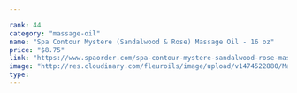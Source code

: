 ```yaml
---

rank: 44 
category: "massage-oil"
name: "Spa Contour Mystere (Sandalwood & Rose) Massage Oil - 16 oz"
price: "$8.75"
link: "https://www.spaorder.com/spa-contour-mystere-sandalwood-rose-massage-oil-16-oz/"
image: "http://res.cloudinary.com/fleuroils/image/upload/v1474522880/Massage%20Oil/16_oz.jpg"
type: 
---
```

